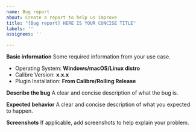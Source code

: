 ```yaml
---
name: Bug report
about: Create a report to help us improve
title: "[Bug report] HERE IS YOUR CONCISE TITLE"
labels: ''
assignees: ''

---
```


**Basic information**
Some required information from your use case.

* Operating System: **Windows/macOS/Linux distro**
* Calibre Version: **x.x.x**
* Plugin Installation: **From Calibre/Rolling Release**

**Describe the bug**
A clear and concise description of what the bug is.

**Expected behavior**
A clear and concise description of what you expected to happen.

**Screenshots**
If applicable, add screenshots to help explain your problem.
